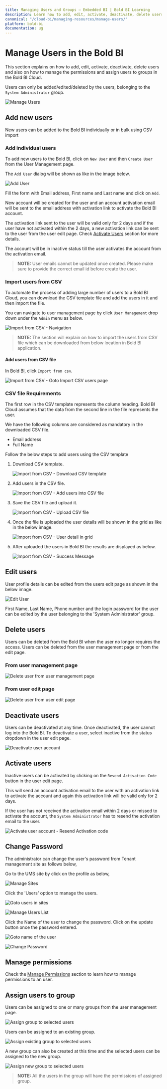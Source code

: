 ```yaml
---
title: Managing Users and Groups – Embedded BI | Bold BI Learning
description: Learn how to add, edit, activate, deactivate, delete users, assigning to groups and manage their permissions with Bold BI Embedded.
canonical: "/cloud-bi/managing-resources/manage-users/"
platform: bold-bi
documentation: ug
---
```


# Manage Users in the Bold BI

This section explains on how to add, edit, activate, deactivate, delete users and also on how to manage the permissions and assign users to groups in the Bold BI Cloud.

Users can only be added/edited/deleted by the users, belonging to the `System Administrator` group.

![Manage Users](/static/assets/embedded/managing-resources/manage-users/images/manage-users.png)

## Add new users

New users can be added to the Bold BI individually or in bulk using CSV import

### Add individual users

To add new users to the Bold BI, click on `New User` and then `Create User` from the User Management page. 

The `Add User` dialog will be shown as like in the image below.

![Add User](/static/assets/embedded/managing-resources/manage-users/images/add-user.png)

Fill the form with Email address, First name and Last name and click on `Add`. 

New account will be created for the user and an account activation email will be sent to the email address with activation link to activate the Bold BI account.

The activation link sent to the user will be valid only for 2 days and if the user have not activated within the 2 days, a new activation link can be sent to the user from the user edit page. Check [Activate Users](#activate-users) section for more details.

The account will be in inactive status till the user activates the account from the activation email.

> **NOTE:**  User emails cannot be updated once created. Please make sure to provide the correct email id before create the user.

### Import users from CSV

To automate the process of adding large number of users to a Bold BI Cloud, you can download the CSV template file and add the users in it and then import the file.

You can navigate to user management page by click `User Management` drop down under the `Admin` menu as below.

![Import from CSV - Navigation](/static/assets/embedded/managing-resources/manage-users/images/usermanagement.png)

> **NOTE:**  The section will explain on how to import the users from CSV file which can be downloaded from below location in Bold BI application.

#### Add users from CSV file

In Bold BI, click `Import from csv`.

![Import from CSV - Goto Import CSV users page](/static/assets/embedded/managing-resources/manage-users/images/goto-import-csv-users.png)

### CSV file Requirements

The first row in the CSV template represents the column heading. Bold BI Cloud assumes that the data from the second line in the file represents the user.

We have the following columns are considered as mandatory in the downloaded CSV file.

* Email address
* Full Name

Follow the below steps to add users using the CSV template

1. Download CSV template.

	![Import from CSV - Download CSV template](/static/assets/embedded/managing-resources/manage-users/images/csv-import.png)

2. Add users in the CSV file.

	![Import from CSV - Add users into CSV file](/static/assets/embedded/managing-resources/manage-users/images/csv-import-add-users.png)

3. Save the CSV file and upload it.

	![Import from CSV - Upload CSV file](/static/assets/embedded/managing-resources/manage-users/images/csv-import-upload.png)

4. Once the file is uploaded the user details will be shown in the grid as like in the below image.

	![Import from CSV - User detail in grid](/static/assets/embedded/managing-resources/manage-users/images/csv-import-grid.png)

5. After uploaded the users in Bold BI the results are displayed as below.

    ![Import from CSV - Success Message](/static/assets/embedded/managing-resources/manage-users/images/import-csv-users-confirmation.png)
	
## Edit users
User profile details can be edited from the users edit page as shown in the below image.

![Edit User](/static/assets/embedded/managing-resources/manage-users/images/edit-user.png)

First Name, Last Name, Phone number and the login password for the user can be edited by the user belonging to the 'System Administrator' group.  
		
## Delete users
Users can be deleted from the Bold BI when the user no longer requires the access. Users can be deleted from the user management page or from the edit page.

### From user management page

![Delete user from user management page](/static/assets/embedded/managing-resources/manage-users/images/delete-user-1.png)

### From user edit page

![Delete user from user edit page](/static/assets/embedded/managing-resources/manage-users/images/delete-user-2.png)

## Deactivate users
Users can be deactivated at any time. Once deactivated, the user cannot log into the Bold BI.
To deactivate a user, select inactive from the status dropdown in the user edit page.

![Deactivate user account](/static/assets/embedded/managing-resources/manage-users/images/deactivate-user.png)

## Activate users
Inactive users can be activated by clicking on the `Resend Activation Code` button in the user edit page.

This will send an account activation email to the user with an activation link to activate the account and again this activation link will be valid only for 2 days.

If the user has not received the activation email within 2 days or missed to activate the account, the `System Administrator` has to resend the activation email to the user.

![Activate user account - Resend Activation code](/static/assets/embedded/managing-resources/manage-users/images/activate-user-resend.png)

## Change Password 
The administrator can change the user's password from Tenant management site as follows below,

Go to the UMS site by click on the profile as below,

![Manage Sites](/static/assets/embedded/managing-resources/manage-users/images/manage-sites-for-the-users.png)

Click the 'Users' option to manage the users.

![Goto users in sites](/static/assets/embedded/managing-resources/manage-users/images/goto-users-in-sites.png)

![Manage Users List](/static/assets/embedded/managing-resources/manage-users/images/manage-users-list.png)

Click the Name of the user to change the password. Click on the update button once the password entered.

![Goto name of the user](/static/assets/embedded/managing-resources/manage-users/images/goto-name-of-the-user.png)

![Change Password](/static/assets/embedded/managing-resources/manage-users/images/change-the-password.png)

## Manage permissions
Check the [Manage Permissions](/embedded-bi/working-with-dashboards/share-dashboards/manage-permissions/) section to learn how to manage permissions to an user.
	
## Assign users to group
Users can be assigned to one or many groups from the user management page.

![Assign group to selected users](/static/assets/embedded/managing-resources/manage-users/images/assign-group-to-users.png)

Users can be assigned to an existing group.

![Assign existing group to selected users](/static/assets/embedded/managing-resources/manage-users/images/assign-group-to-users-1.png)

A new group can also be created at this time and the selected users can be assigned to the new group.

![Assign new group to selected users](/static/assets/embedded/managing-resources/manage-users/images/assign-group-to-users-2.png)

> **NOTE:**  All the users in the group will have the permissions of assigned group.
